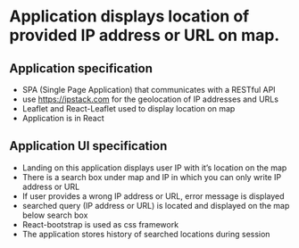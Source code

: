 # Application displays location of provided IP address or URL on map.

## Application specification
- SPA (Single Page Application) that communicates with a RESTful API
- use https://ipstack.com for the geolocation of IP addresses and URLs
- Leaflet and React-Leaflet used to display location on map
- Application is in React

## Application UI specification
- Landing on this application displays user IP with it’s location on the map
- There is a search box under map and IP in which you can only write IP address or URL
- If user provides a wrong IP address or URL, error message is displayed
- searched query (IP address or URL) is located and displayed on the map below search box
- React-bootstrap is used as css framework
- The application stores history of searched locations during session

